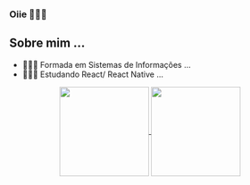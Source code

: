 ### Oiie 🙋🏽‍♀️


 <h2> Sobre mim ... </h2> 

 - 👩🏽‍🎓 Formada em Sistemas de Informações ...
 - 👩🏽‍💻 Estudando React/ React Native ...

    
<div align="center">     
  <a href="https://github.com/hi-giih">
   <img align="center" height="160em" src="https://github-readme-stats.vercel.app/api?username=hi-giih&show_icons=true&theme=dracula"/>
    <img align="center"  height="160em" src="https://github-readme-stats.anuraghazra1.vercel.app/api/top-langs/?username=hi-giih&layout=compact&langs_count=7&theme=dracula"/>
  </a>
 </div> 
  
##



